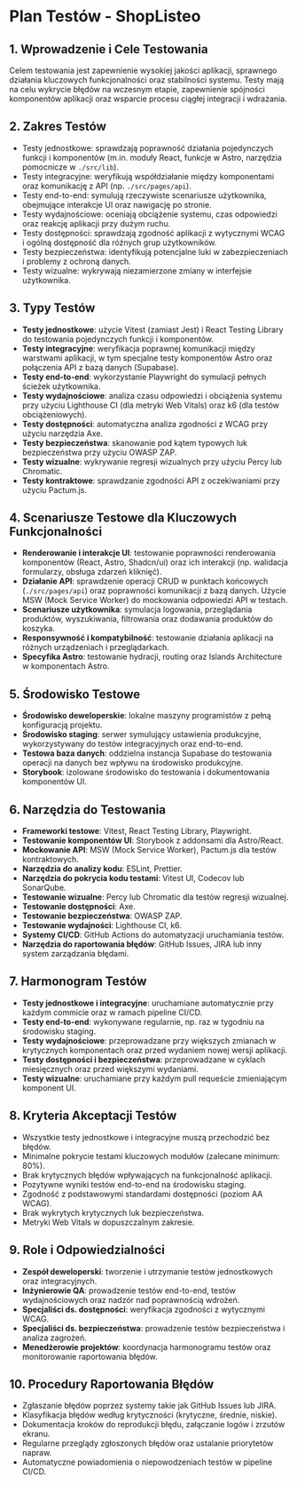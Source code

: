 # Plan Testów - ShopListeo

## 1. Wprowadzenie i Cele Testowania

Celem testowania jest zapewnienie wysokiej jakości aplikacji, sprawnego działania kluczowych funkcjonalności oraz stabilności systemu. Testy mają na celu wykrycie błędów na wczesnym etapie, zapewnienie spójności komponentów aplikacji oraz wsparcie procesu ciągłej integracji i wdrażania.

## 2. Zakres Testów

- Testy jednostkowe: sprawdzają poprawność działania pojedynczych funkcji i komponentów (m.in. moduły React, funkcje w Astro, narzędzia pomocnicze w `./src/lib`).
- Testy integracyjne: weryfikują współdziałanie między komponentami oraz komunikację z API (np. `./src/pages/api`).
- Testy end-to-end: symulują rzeczywiste scenariusze użytkownika, obejmujące interakcje UI oraz nawigację po stronie.
- Testy wydajnościowe: oceniają obciążenie systemu, czas odpowiedzi oraz reakcję aplikacji przy dużym ruchu.
- Testy dostępności: sprawdzają zgodność aplikacji z wytycznymi WCAG i ogólną dostępność dla różnych grup użytkowników.
- Testy bezpieczeństwa: identyfikują potencjalne luki w zabezpieczeniach i problemy z ochroną danych.
- Testy wizualne: wykrywają niezamierzone zmiany w interfejsie użytkownika.

## 3. Typy Testów

- **Testy jednostkowe**: użycie Vitest (zamiast Jest) i React Testing Library do testowania pojedynczych funkcji i komponentów.
- **Testy integracyjne**: weryfikacja poprawnej komunikacji między warstwami aplikacji, w tym specjalne testy komponentów Astro oraz połączenia API z bazą danych (Supabase).
- **Testy end-to-end**: wykorzystanie Playwright do symulacji pełnych ścieżek użytkownika.
- **Testy wydajnościowe**: analiza czasu odpowiedzi i obciążenia systemu przy użyciu Lighthouse CI (dla metryki Web Vitals) oraz k6 (dla testów obciążeniowych).
- **Testy dostępności**: automatyczna analiza zgodności z WCAG przy użyciu narzędzia Axe.
- **Testy bezpieczeństwa**: skanowanie pod kątem typowych luk bezpieczeństwa przy użyciu OWASP ZAP.
- **Testy wizualne**: wykrywanie regresji wizualnych przy użyciu Percy lub Chromatic.
- **Testy kontraktowe**: sprawdzanie zgodności API z oczekiwaniami przy użyciu Pactum.js.

## 4. Scenariusze Testowe dla Kluczowych Funkcjonalności

- **Renderowanie i interakcje UI**: testowanie poprawności renderowania komponentów (React, Astro, Shadcn/ui) oraz ich interakcji (np. walidacja formularzy, obsługa zdarzeń kliknięć).
- **Działanie API**: sprawdzenie operacji CRUD w punktach końcowych (`./src/pages/api`) oraz poprawności komunikacji z bazą danych. Użycie MSW (Mock Service Worker) do mockowania odpowiedzi API w testach.
- **Scenariusze użytkownika**: symulacja logowania, przeglądania produktów, wyszukiwania, filtrowania oraz dodawania produktów do koszyka.
- **Responsywność i kompatybilność**: testowanie działania aplikacji na różnych urządzeniach i przeglądarkach.
- **Specyfika Astro**: testowanie hydracji, routing oraz Islands Architecture w komponentach Astro.

## 5. Środowisko Testowe

- **Środowisko deweloperskie**: lokalne maszyny programistów z pełną konfiguracją projektu.
- **Środowisko staging**: serwer symulujący ustawienia produkcyjne, wykorzystywany do testów integracyjnych oraz end-to-end.
- **Testowa baza danych**: oddzielna instancja Supabase do testowania operacji na danych bez wpływu na środowisko produkcyjne.
- **Storybook**: izolowane środowisko do testowania i dokumentowania komponentów UI.

## 6. Narzędzia do Testowania

- **Frameworki testowe**: Vitest, React Testing Library, Playwright.
- **Testowanie komponentów UI**: Storybook z addonsami dla Astro/React.
- **Mockowanie API**: MSW (Mock Service Worker), Pactum.js dla testów kontraktowych.
- **Narzędzia do analizy kodu**: ESLint, Prettier.
- **Narzędzia do pokrycia kodu testami**: Vitest UI, Codecov lub SonarQube.
- **Testowanie wizualne**: Percy lub Chromatic dla testów regresji wizualnej.
- **Testowanie dostępności**: Axe.
- **Testowanie bezpieczeństwa**: OWASP ZAP.
- **Testowanie wydajności**: Lighthouse CI, k6.
- **Systemy CI/CD**: GitHub Actions do automatyzacji uruchamiania testów.
- **Narzędzia do raportowania błędów**: GitHub Issues, JIRA lub inny system zarządzania błędami.

## 7. Harmonogram Testów

- **Testy jednostkowe i integracyjne**: uruchamiane automatycznie przy każdym commicie oraz w ramach pipeline CI/CD.
- **Testy end-to-end**: wykonywane regularnie, np. raz w tygodniu na środowisku staging.
- **Testy wydajnościowe**: przeprowadzane przy większych zmianach w krytycznych komponentach oraz przed wydaniem nowej wersji aplikacji.
- **Testy dostępności i bezpieczeństwa**: przeprowadzane w cyklach miesięcznych oraz przed większymi wydaniami.
- **Testy wizualne**: uruchamiane przy każdym pull requeście zmieniającym komponent UI.

## 8. Kryteria Akceptacji Testów

- Wszystkie testy jednostkowe i integracyjne muszą przechodzić bez błędów.
- Minimalne pokrycie testami kluczowych modułów (zalecane minimum: 80%).
- Brak krytycznych błędów wpływających na funkcjonalność aplikacji.
- Pozytywne wyniki testów end-to-end na środowisku staging.
- Zgodność z podstawowymi standardami dostępności (poziom AA WCAG).
- Brak wykrytych krytycznych luk bezpieczeństwa.
- Metryki Web Vitals w dopuszczalnym zakresie.

## 9. Role i Odpowiedzialności

- **Zespół deweloperski**: tworzenie i utrzymanie testów jednostkowych oraz integracyjnych.
- **Inżynierowie QA**: prowadzenie testów end-to-end, testów wydajnościowych oraz nadzór nad poprawnością wdrożeń.
- **Specjaliści ds. dostępności**: weryfikacja zgodności z wytycznymi WCAG.
- **Specjaliści ds. bezpieczeństwa**: prowadzenie testów bezpieczeństwa i analiza zagrożeń.
- **Menedżerowie projektów**: koordynacja harmonogramu testów oraz monitorowanie raportowania błędów.

## 10. Procedury Raportowania Błędów

- Zgłaszanie błędów poprzez systemy takie jak GitHub Issues lub JIRA.
- Klasyfikacja błędów według krytyczności (krytyczne, średnie, niskie).
- Dokumentacja kroków do reprodukcji błędu, załączanie logów i zrzutów ekranu.
- Regularne przeglądy zgłoszonych błędów oraz ustalanie priorytetów napraw.
- Automatyczne powiadomienia o niepowodzeniach testów w pipeline CI/CD.
